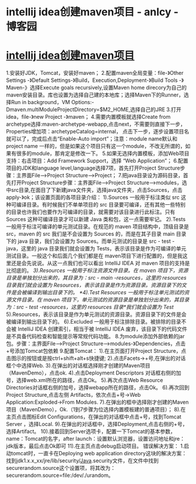 
# intellij idea创建maven项目 - anlcy - 博客园






# [intellij idea创建maven项目](https://www.cnblogs.com/camilla/p/9197932.html)
1.安装好JDK，Tomcat，安装好maven；
2.配置maven全局变量：file-》Other Settings -》Default Settings-》Build，Execution,Deployment-》Build Tools -》Maven-》选择Execute goals recursively,设置Maven home direcory为自己的maven安装目录。库也设置为选择自己建的本地库；选择Maven下的Runner，选择Run in background，VM Options:-Dmaven.multiModuleProjectDirectory=$M2_HOME,选择自己的JRE
3.打开idea，file-》new Project -》maven；
4.需要内置模板就选择Create from archetype选择:maven-archetype-webapp,点击next，不需要则直接下一步，Properties增加项：archetypeCatalog=internal， 点击下一步，逐步设置项目名就可以了，完成后点击“Enable-Auto import”；注意：module name默认和project name 一样的，但是如果这个项目只有这一个module，不改无所谓的，如果有很多的module，那肯定是修改一下。
5.如果无选择内置模板，添加Web项目支持：右击项目：Add Framework Support，选择 “Web Application”；
6.配置项目的JDK和language level,language选择7项，首先打开Project Structure步骤：主界面File——>Project Structure——>Project；
7.把java目录设为源码目录，首先打开Project Structure步骤：主界面File——>Project Structure——>modules，选中src目录,在面目了下新建java文件夹，选择java文件夹，点击Sources，点击apply-》ok；该设置页面的各项目录介绍：
1).Sources 一般用于标注类似 src 这种可编译目录。有时候我们不单单项目的 src 目录要可编译，还有其他一些特别的目录也许我们也要作为可编译的目录，就需要对该目录进行此标注。只有 Sources 这种可编译目录才可以新建 Java 类和包，这一点需要牢记。
2).Tests 一般用于标注可编译的单元测试目录。在规范的 maven 项目结构中，顶级目录是 src，maven 的 src 我们是不会设置为 Sources 的，而是在其子目录 main 目录下的 java 目录，我们会设置为 Sources。而单元测试的目录是 src - test - java，这里的 java 目录我们就会设置为 Tests，表示该目录是作为可编译的单元测试目录。一般这个和后面几个我们都是在 maven项目下进行配置的，但是我这里还是会先说说。从这一点我们也可以看出 IntelliJ IDEA 对 maven 项目的支持是比彻底的。
*3).Resources 一般用于标注资源文件目录。在 maven 项目下，资源目录是单独划分出来的，其目录为：src - main -resources，这里的 resources 目录我们就会设置为 Resources，**表示该目录是作为资源目录。资源目录下的文件是会被编译到输出目录下的。*
*4).Test Resources 一般用于标注单元测试的资源文件目录。在 maven 项目下，单元测试的资源目录是单独划分出来的，其目录为：src - test -resources，这里的 resources 目录**我们就会设置为 Test*
5).Resources，表示该目录是作为单元测试的资源目录。资源目录下的文件是会被编译到输出目录下的。
6).Excluded 一般用于标注排除目录。被排除的目录不会被 IntelliJ IDEA 创建索引，相当于被 IntelliJ IDEA 废弃，该目录下的代码文件是不具备代码检查和智能提示等常规代码功能。
8.为module添加外部依赖的jar包。步骤：主界面File——>Project Structure——>modules-》Dependencies，点击+号添加Tomcat包依赖
9.配置Tomcat：
1).在主页面打开Project Structure，点击图示的按钮或是按ctrl+shift+alt+s快捷键;
2).点击Facets->+号,在弹出的对话框个中选择Web.
3).在弹出的对话框选择刚才创建的Maven项目（MavenDemo），点击ok.
4).点击Deployment Descriptors 对话框右侧的加号，选择web.xml所在的路径，点击Ok。
5).再次点击Web Resource Directories对话框右侧的加号，选择webapp所在的路径，点击Ok。
6).再次回到Project Structure,点击左侧 Artifacts，依次点击+号->Web Application:Exploded->From Modules.
7).在弹出的框中选择刚才创建的Maven项目（MavenDemo），Ok.（1到7步骤为位选择内置模板建的普通项目）；
8).在主页点击图标Edit Configurations，在弹出的对话框中点击+号，找到Tomcat Server ，选择Local.
9).在弹出的对话框中，选择Deployment,点击右侧的+号，选择Artifact。
10).接着回到Server选项卡，配置一下Tomcat的基本参数，name：Tomcat的名字，after launch：设置默认浏览器，设置访问地址和jre：jdk版本，最后点击Ok即可
11).在主页点击debug启动项目。
错误解决方案：
1.启动tomcat时，一直卡在Deploying web application directory这块的解决方案：
找到jdk1.x.x_xx/jre/lib/security/[Java](http://lib.csdn.net/base/java).security文件，在文件中找到securerandom.source这个设置项，将其改为：
securerandom.source=file:/dev/./urandom。





